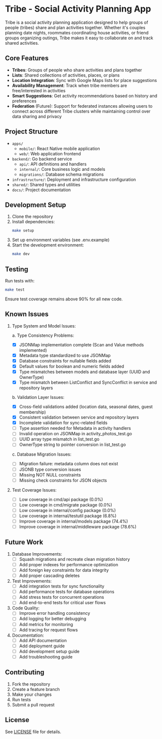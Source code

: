 # Tribe - Social Activity Planning App

Tribe is a social activity planning application designed to help groups of people (tribes) share and plan activities together. Whether it's couples planning date nights, roommates coordinating house activities, or friend groups organizing outings, Tribe makes it easy to collaborate on and track shared activities.

## Core Features

- **Tribes**: Groups of people who share activities and plans together
- **Lists**: Shared collections of activities, places, or plans
- **Location Integration**: Sync with Google Maps lists for place suggestions
- **Availability Management**: Track when tribe members are free/interested in activities
- **Smart Suggestions**: Get activity recommendations based on history and preferences
- **Federation** (Future): Support for federated instances allowing users to connect across different Tribe clusters while maintaining control over data sharing and privacy

## Project Structure

- `apps/`
  - `mobile/`: React Native mobile application
  - `web/`: Web application frontend
- `backend/`: Go backend service
  - `api/`: API definitions and handlers
  - `internal/`: Core business logic and models
  - `migrations/`: Database schema migrations
- `infrastructure/`: Deployment and infrastructure configuration
- `shared/`: Shared types and utilities
- `docs/`: Project documentation

## Development Setup

1. Clone the repository
2. Install dependencies:
   ```bash
   make setup
   ```
3. Set up environment variables (see .env.example)
4. Start the development environment:
   ```bash
   make dev
   ```

## Testing

Run tests with:
```bash
make test
```

Ensure test coverage remains above 90% for all new code.

## Known Issues

1. Type System and Model Issues:
   
   a. Type Consistency Problems:
   - [x] JSONMap implementation complete (Scan and Value methods implemented)
   - [x] Metadata type standardized to use JSONMap
   - [x] Database constraints for nullable fields added
   - [x] Default values for boolean and numeric fields added
   - [x] Type mismatches between models and database layer (UUID and OwnerType)
   - [x] Type mismatch between ListConflict and SyncConflict in service and repository layers
   
   b. Validation Layer Issues:
   - [x] Cross-field validations added (location data, seasonal dates, guest membership)
   - [x] Consistent validation between service and repository layers
   - [x] Incomplete validation for sync-related fields
   - [ ] Type assertion needed for Metadata in activity handlers
   - [ ] Invalid operation on JSONMap in activity_photos_test.go
   - [ ] UUID array type mismatch in list_test.go
   - [ ] OwnerType string to pointer conversion in list_test.go
   
   c. Database Migration Issues:
   - [ ] Migration failure: metadata column does not exist
   - [ ] JSONB type conversion issues
   - [ ] Missing NOT NULL constraints
   - [ ] Missing check constraints for JSON objects

2. Test Coverage Issues:
   - [ ] Low coverage in cmd/api package (0.0%)
   - [ ] Low coverage in cmd/migrate package (0.0%)
   - [ ] Low coverage in internal/config package (0.0%)
   - [ ] Low coverage in internal/testutil package (6.8%)
   - [ ] Improve coverage in internal/models package (74.4%)
   - [ ] Improve coverage in internal/middleware package (78.6%)

## Future Work

1. Database Improvements:
   - [ ] Squash migrations and recreate clean migration history
   - [ ] Add proper indexes for performance optimization
   - [ ] Add foreign key constraints for data integrity
   - [ ] Add proper cascading deletes

2. Test Improvements:
   - [ ] Add integration tests for sync functionality
   - [ ] Add performance tests for database operations
   - [ ] Add stress tests for concurrent operations
   - [ ] Add end-to-end tests for critical user flows

3. Code Quality:
   - [ ] Improve error handling consistency
   - [ ] Add logging for better debugging
   - [ ] Add metrics for monitoring
   - [ ] Add tracing for request flows

4. Documentation:
   - [ ] Add API documentation
   - [ ] Add deployment guide
   - [ ] Add development setup guide
   - [ ] Add troubleshooting guide

## Contributing

1. Fork the repository
2. Create a feature branch
3. Make your changes
4. Run tests
5. Submit a pull request

## License

See [LICENSE](LICENSE) file for details. 